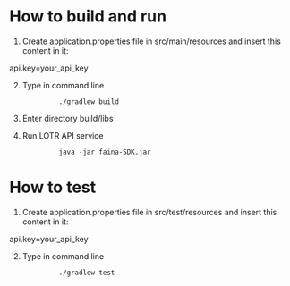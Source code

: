 

<h1>How to build and run </h1>

1. Create application.properties file in src/main/resources and insert this content in it:

api.key=your_api_key


2. Type in command line

                ./gradlew build


3. Enter  directory build/libs
4. Run LOTR API service
   
                java -jar faina-SDK.jar

<h1>How to test</h1>

1. Create application.properties file in src/test/resources and insert this content in it:

api.key=your_api_key


2. Type in command line

                ./gradlew test
